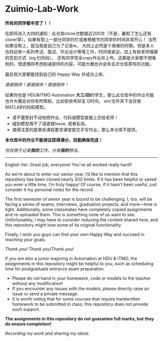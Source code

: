 # Zuimio-Lab-Work

**所有的同学都辛苦了！！**

在即将进入大四的通知：此仓库clone次数接近200次（不是，暑假了怎么还有clone!草）。如果有帮上一部分同学的忙或者稍微节约同学的时间非常开心！
当然如果没帮上，就当我是自己为了记录w。
大四上必然是个艰难的时期，但是本人也将迎来一系列考试、面试、毕业设计等等工作，时间很紧迫，加上有些老师强硬的签到方式（eg.扫你码），
还有同学完全copy作业并上传。这都是大家都不想看到的，很遗憾将考虑削减提供的内容，可能大概也许会失去次仓库原有的功能。

最后祝大家都能找到自己的 Happy Way 并成功上岸，

*感谢陪伴！感谢陪伴！感谢陪伴！*

如果你也是 HDU&ITMO Automation **大三/四**的学生，那么此仓库中的作业可能也许大概会对你有所帮助，比如安排考研复习时间。
sm/文件夹下会存放MATLAB代码和模型。

* 请不要原封不动地把作业、代码或模型直接上交给老师！
* 碰到模型用不了请直接Issue, 或者私信。
* 值得注意的是某些课程要求课堂提交手写作业，那么本仓库不提供。

**本仓库中的作业不能保证获得满分，但能确保完成！**

*仅仅用于记录**我的**工作，分享**我的**想法。*

---
English Ver:
Great job, everyone! You've all worked really hard!!

As we're about to enter our senior year, I’d like to mention that this repository has been cloned nearly 200 times. If it has been helpful or saved you even a little time, I’m truly happy!
Of course, if it hasn’t been useful, just consider it my personal notes for the record 

The first semester of senior year is bound to be challenging. I, too, will be facing a series of exams, interviews, graduation projects, and more—time is tight.
Additionally, some classmates have completely copied assignments and re-uploaded them. This is something none of us want to see. Unfortunately, I may have to consider reducing the content shared here, and this repository might lose some of its original functionality.

Finally, I wish you guys can find your own Happy Way and succeed in reaching your goals.

*Thank you! Thank you!Thank you!*

If you are also a junior majoring in Automation at HDU & ITMO, the assignments in this repository might be helpful to you, such as scheduling time for postgraduate entrance exam preparation.

* Please do not hand in your homework, code or models to the teacher without any modification!
* If you encounter any issues with the models, please directly raise an issue or send a private message.
* It is worth noting that for some courses that require handwritten homework to be submitted in class, this repository does not provide such support.

**The assignments in this repository do not guarantee full marks, but they do ensure completion!**

*Recording my work and sharing my ideas.*
